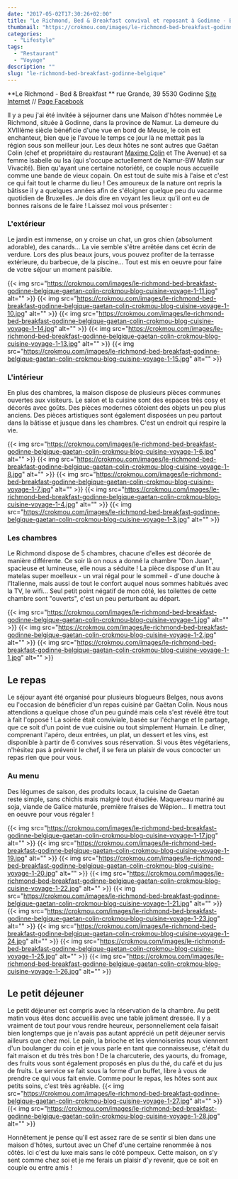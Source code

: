 ```yaml
---
date: "2017-05-02T17:30:26+02:00"
title: "Le Richmond, Bed & Breakfast convival et reposant à Godinne - Belgique"
thumbnail: "https://crokmou.com/images/le-richmond-bed-breakfast-godinne-belgique-gaetan-colin-crokmou-blog-cuisine-voyage-1-5.jpg"
categories:
  - "Lifestyle"
tags:
  - "Restaurant"
  - "Voyage"
description: ""
slug: "le-richmond-bed-breakfast-godinne-belgique"
---
```


**Le Richmond - Bed & Breakfast ** rue Grande, 39 5530 Godinne [Site Internet](https://lerichmond.be) // [Page Facebook](https://www.facebook.com/LeRichmond.Dinant/)

Il y a peu j'ai été invitée à séjourner dans une Maison d'hôtes nommée Le Richmond, située à Godinne, dans la province de Namur. La demeure du XVIIIème siècle bénéficie d'une vue en bord de Meuse, le coin est enchanteur, bien que je l'avoue le temps ce jour là ne mettait pas la région sous son meilleur jour. Les deux hôtes ne sont autres que Gaëtan Colin (chef et propriétaire du restaurant [Maxime Colin](https://crokmou.com/2016/09/maxime-colin-cuisine-dexception) et The Avenue) et sa femme Isabelle ou Isa (qui s'occupe actuellement de Namur-BW Matin sur Vivacité). Bien qu'ayant une certaine notoriété, ce couple nous accueille comme une bande de vieux copain. On est tout de suite mis à l'aise et c'est ce qui fait tout le charme du lieu ! Ces amoureux de la nature ont repris la bâtisse il y a quelques années afin de s'éloigner quelque peu du vacarme quotidien de Bruxelles. Je dois dire en voyant les lieux qu'il ont eu de bonnes raisons de le faire ! Laissez moi vous présenter :

### L'extérieur

Le jardin est immense, on y croise un chat, un gros chien (absolument adorable), des canards... La vie semble s'être arrêtée dans cet écrin de verdure. Lors des plus beaux jours, vous pouvez profiter de la terrasse extérieure, du barbecue, de la piscine... Tout est mis en oeuvre pour faire de votre séjour un moment paisible.

{{< img src="https://crokmou.com/images/le-richmond-bed-breakfast-godinne-belgique-gaetan-colin-crokmou-blog-cuisine-voyage-1-11.jpg" alt="" >}} {{< img src="https://crokmou.com/images/le-richmond-bed-breakfast-godinne-belgique-gaetan-colin-crokmou-blog-cuisine-voyage-1-10.jpg" alt="" >}} {{< img src="https://crokmou.com/images/le-richmond-bed-breakfast-godinne-belgique-gaetan-colin-crokmou-blog-cuisine-voyage-1-14.jpg" alt="" >}} {{< img src="https://crokmou.com/images/le-richmond-bed-breakfast-godinne-belgique-gaetan-colin-crokmou-blog-cuisine-voyage-1-13.jpg" alt="" >}} {{< img src="https://crokmou.com/images/le-richmond-bed-breakfast-godinne-belgique-gaetan-colin-crokmou-blog-cuisine-voyage-1-15.jpg" alt="" >}}

### L'intérieur

En plus des chambres, la maison dispose de plusieurs pièces communes ouvertes aux visiteurs. Le salon et la cuisine sont des espaces très cosy et décorés avec goûts. Des pièces modernes côtoient des objets un peu plus anciens. Des pièces artistiques sont également disposées un peu partout dans la bâtisse et jusque dans les chambres. C'est un endroit qui respire la vie.

{{< img src="https://crokmou.com/images/le-richmond-bed-breakfast-godinne-belgique-gaetan-colin-crokmou-blog-cuisine-voyage-1-6.jpg" alt="" >}} {{< img src="https://crokmou.com/images/le-richmond-bed-breakfast-godinne-belgique-gaetan-colin-crokmou-blog-cuisine-voyage-1-8.jpg" alt="" >}} {{< img src="https://crokmou.com/images/le-richmond-bed-breakfast-godinne-belgique-gaetan-colin-crokmou-blog-cuisine-voyage-1-7.jpg" alt="" >}} {{< img src="https://crokmou.com/images/le-richmond-bed-breakfast-godinne-belgique-gaetan-colin-crokmou-blog-cuisine-voyage-1-4.jpg" alt="" >}} {{< img src="https://crokmou.com/images/le-richmond-bed-breakfast-godinne-belgique-gaetan-colin-crokmou-blog-cuisine-voyage-1-3.jpg" alt="" >}}

### Les chambres

Le Richmond dispose de 5 chambres, chacune d'elles est décorée de manière différente. Ce soir là on nous a donné la chambre "Don Juan", spacieuse et lumineuse, elle nous a séduite ! La pièce dispose d'un lit au matelas super moelleux - un vrai régal pour le sommeil - d'une douche à l'Italienne, mais aussi de tout le confort auquel nous sommes habitués avec la TV, le wifi... Seul petit point négatif de mon côté, les toilettes de cette chambre sont "ouverts", c'est un peu perturbant au départ.

{{< img src="https://crokmou.com/images/le-richmond-bed-breakfast-godinne-belgique-gaetan-colin-crokmou-blog-cuisine-voyage-1.jpg" alt="" >}} {{< img src="https://crokmou.com/images/le-richmond-bed-breakfast-godinne-belgique-gaetan-colin-crokmou-blog-cuisine-voyage-1-2.jpg" alt="" >}} {{< img src="https://crokmou.com/images/le-richmond-bed-breakfast-godinne-belgique-gaetan-colin-crokmou-blog-cuisine-voyage-1-1.jpg" alt="" >}}

## Le repas

Le séjour ayant été organisé pour plusieurs blogueurs Belges, nous avons eu l'occasion de bénéficier d'un repas cuisiné par Gaëtan Colin. Nous nous attendions a quelque chose d'un peu guindé mais cela s'est révélé être tout à fait l'opposé ! La soirée était conviviale, basée sur l'échange et le partage, que ce soit d'un point de vue cuisine ou tout simplement Humain. Le dîner, comprenant l'apéro, deux entrées, un plat, un dessert et les vins, est disponible à partir de 6 convives sous réservation. Si vous êtes végétariens, n'hésitez pas à prévenir le chef, il se fera un plaisir de vous concocter un repas rien que pour vous.

### Au menu

Des légumes de saison, des produits locaux, la cuisine de Gaetan reste simple, sans chichis mais malgré tout étudiée. Maquereau mariné au soja, viande de Galice maturée, première fraises de Wépion... Il mettra tout en oeuvre pour vous régaler !

{{< img src="https://crokmou.com/images/le-richmond-bed-breakfast-godinne-belgique-gaetan-colin-crokmou-blog-cuisine-voyage-1-17.jpg" alt="" >}} {{< img src="https://crokmou.com/images/le-richmond-bed-breakfast-godinne-belgique-gaetan-colin-crokmou-blog-cuisine-voyage-1-19.jpg" alt="" >}} {{< img src="https://crokmou.com/images/le-richmond-bed-breakfast-godinne-belgique-gaetan-colin-crokmou-blog-cuisine-voyage-1-20.jpg" alt="" >}} {{< img src="https://crokmou.com/images/le-richmond-bed-breakfast-godinne-belgique-gaetan-colin-crokmou-blog-cuisine-voyage-1-22.jpg" alt="" >}} {{< img src="https://crokmou.com/images/le-richmond-bed-breakfast-godinne-belgique-gaetan-colin-crokmou-blog-cuisine-voyage-1-21.jpg" alt="" >}} {{< img src="https://crokmou.com/images/le-richmond-bed-breakfast-godinne-belgique-gaetan-colin-crokmou-blog-cuisine-voyage-1-23.jpg" alt="" >}} {{< img src="https://crokmou.com/images/le-richmond-bed-breakfast-godinne-belgique-gaetan-colin-crokmou-blog-cuisine-voyage-1-24.jpg" alt="" >}} {{< img src="https://crokmou.com/images/le-richmond-bed-breakfast-godinne-belgique-gaetan-colin-crokmou-blog-cuisine-voyage-1-25.jpg" alt="" >}} {{< img src="https://crokmou.com/images/le-richmond-bed-breakfast-godinne-belgique-gaetan-colin-crokmou-blog-cuisine-voyage-1-26.jpg" alt="" >}}

## Le petit déjeuner

Le petit déjeuner est compris avec la réservation de la chambre. Au petit matin vous êtes donc accueillis avec une table joliment dressée. Il y a vraiment de tout pour vous rendre heureux, personnellement cela faisait bien longtemps que je n'avais pas autant apprécié un petit déjeuner servis ailleurs que chez moi. Le pain, la brioche et les viennoiseries nous viennent d'un boulanger du coin et je vous parle en tant que connaisseuse, c'était du fait maison et du très très bon ! De la charcuterie, des yaourts, du fromage, des fruits vous sont également proposés en plus du thé, du café et du jus de fruits. Le service se fait sous la forme d'un buffet, libre à vous de prendre ce qui vous fait envie. Comme pour le repas, les hôtes sont aux petits soins, c'est très agréable. {{< img src="https://crokmou.com/images/le-richmond-bed-breakfast-godinne-belgique-gaetan-colin-crokmou-blog-cuisine-voyage-1-27.jpg" alt="" >}} {{< img src="https://crokmou.com/images/le-richmond-bed-breakfast-godinne-belgique-gaetan-colin-crokmou-blog-cuisine-voyage-1-28.jpg" alt="" >}}

Honnêtement je pense qu'il est assez rare de se sentir si bien dans une maison d'hôtes, surtout avec un Chef d'une certaine renommée à nos côtés. Ici c'est du luxe mais sans le côté pompeux. Cette maison, on s'y sent comme chez soi et je me ferais un plaisir d'y revenir, que ce soit en couple ou entre amis !